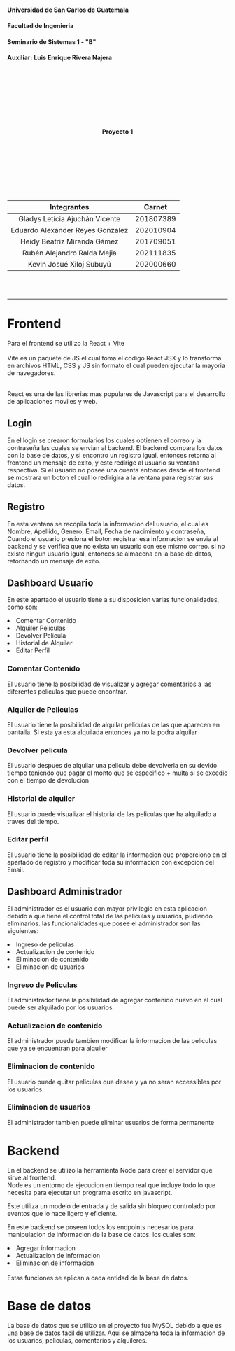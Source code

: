 #### Universidad de San Carlos de Guatemala
#### Facultad de Ingenieria
#### Seminario de Sistemas 1 - "B"
#### Auxiliar: Luis Enrique Rivera Najera
<br><br><br><br><br><br><br>
<p style="text-align: center;"><strong> Proyecto 1 <br>
</strong></p>
<br><br><br><br><br><br><br>

| Integrantes                    | Carnet    |
| :---:                               |  :----:  |
| Gladys Leticia Ajuchán Vicente      | 201807389|
| Eduardo Alexander Reyes Gonzalez    | 202010904|
| Heidy Beatriz Miranda Gámez         | 201709051|
| Rubén Alejandro Ralda Mejia         | 202111835|
| Kevin Josué Xiloj Subuyú            | 202000660|

<br><br>

---

# Frontend
Para el frontend se utilizo la React + Vite <br><br>
Vite es un paquete de JS el cual toma el codigo React JSX y lo transforma en archivos HTML, CSS y JS sin formato el cual pueden ejecutar la mayoria de navegadores. <br><br>

React es una de las librerias mas populares de Javascript para el desarrollo de aplicaciones moviles y web. 

## Login
En el login se crearon formularios los cuales obtienen el correo y la contraseña las cuales se envian al backend. El backend compara los datos con la base de datos, y si encontro un registro igual, entonces retorna al frontend un mensaje de exito, y este redirige al usuario su ventana respectiva. Si el usuario no posee una cuenta entonces desde el frontend se mostrara un boton el cual lo redirigira a la ventana para registrar sus datos.

## Registro
En esta ventana se recopila toda la informacion del usuario, el cual es Nombre, Apellido, Genero, Email, Fecha de nacimiento y contraseña, Cuando el usuario presiona el boton registrar esa informacion se envia al backend y se verifica que no exista un usuario con ese mismo correo. si no existe ningun usuario igual, entonces se almacena en la base de datos, retornando un mensaje de exito.

## Dashboard Usuario
En este apartado el usuario tiene a su disposicion varias funcionalidades, como son:

<li>Comentar Contenido</li>
<li>Alquiler Películas</li>
<li>Devolver Película</li>
<li>Historial de Alquiler</li>
<li>Editar Perfil</li>

### Comentar Contenido
El usuario tiene la posibilidad de visualizar y agregar comentarios a las diferentes peliculas que puede encontrar.

### Alquiler de Peliculas
El usuario tiene la posibilidad de alquilar peliculas de las que aparecen en pantalla. Si esta ya esta alquilada entonces ya no la podra alquilar

### Devolver pelicula
El usuario despues de alquilar una pelicula debe devolverla en su devido tiempo teniendo que pagar el monto que se especifico + multa si se excedio con el tiempo de devolucion

### Historial de alquiler
El usuario puede visualizar el historial de las peliculas que ha alquilado a traves del tiempo.

### Editar perfil
El usuario tiene la posibilidad de editar la informacion que proporciono en el apartado de registro y modificar toda su informacion con excepcion del Email.

## Dashboard Administrador
El administrador es el usuario con mayor privilegio en esta aplicacion debido a que tiene el control total de las peliculas y usuarios, pudiendo eliminarlos. las funcionalidades que posee el administrador son las siguientes: <br>

<li>Ingreso de peliculas</li>
<li>Actualizacion de contenido</li>
<li>Eliminacion de contenido</li>
<li>Eliminacion de usuarios</li>

### Ingreso de Peliculas
El administrador tiene la posibilidad de agregar contenido nuevo en el cual puede ser alquilado por los usuarios.

### Actualizacion de contenido
El administrador puede tambien modificar la informacion de las peliculas que ya se encuentran para alquiler

### Eliminacion de contenido
El usuario puede quitar peliculas que desee y ya no seran accessibles por los usuarios.

### Eliminacion de usuarios
El administrador tambien puede eliminar usuarios de forma permanente


# Backend
En el backend se utilizo la herramienta Node para crear el servidor que sirve al frontend.<br>
Node es un entorno de ejecucion en tiempo real que incluye todo lo que necesita para ejecutar un programa escrito en javascript.

Este utiliza un modelo de entrada y de salida sin bloqueo controlado por eventos que lo hace ligero y eficiente.

En este backend se poseen todos los endpoints necesarios para manipulacion de informacion de la base de datos. los cuales son:
<li>Agregar informacion</li>
<li>Actualizacion de informacion</li>
<li>Eliminacion de informacion</li>
<br>
Estas funciones se aplican a cada entidad de la base de datos.

# Base de datos
La base de datos que se utilizo en el proyecto fue MySQL debido a que es una base de datos facil de utilizar. Aqui se almacena toda la informacion de los usuarios, peliculas, comentarios y alquileres. 